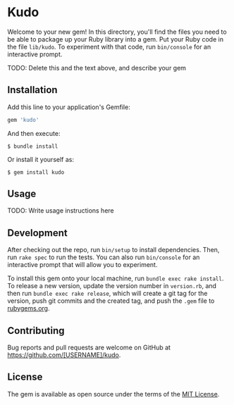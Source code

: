 # Kudo

Welcome to your new gem! In this directory, you'll find the files you need to be able to package up your Ruby library into a gem. Put your Ruby code in the file `lib/kudo`. To experiment with that code, run `bin/console` for an interactive prompt.

TODO: Delete this and the text above, and describe your gem

## Installation

Add this line to your application's Gemfile:

```ruby
gem 'kudo'
```

And then execute:

    $ bundle install

Or install it yourself as:

    $ gem install kudo

## Usage

TODO: Write usage instructions here

## Development

After checking out the repo, run `bin/setup` to install dependencies. Then, run `rake spec` to run the tests. You can also run `bin/console` for an interactive prompt that will allow you to experiment.

To install this gem onto your local machine, run `bundle exec rake install`. To release a new version, update the version number in `version.rb`, and then run `bundle exec rake release`, which will create a git tag for the version, push git commits and the created tag, and push the `.gem` file to [rubygems.org](https://rubygems.org).

## Contributing

Bug reports and pull requests are welcome on GitHub at https://github.com/[USERNAME]/kudo.

## License

The gem is available as open source under the terms of the [MIT License](https://opensource.org/licenses/MIT).
